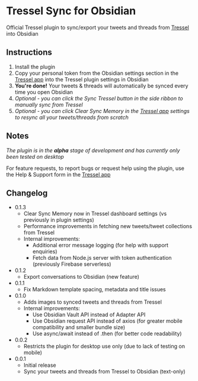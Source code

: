 # Tressel Sync for Obsidian

Official Tressel plugin to sync/export your tweets and threads from [Tressel](https://tressel.xyz) into Obsidian

## Instructions

1. Install the plugin
2. Copy your personal token from the Obsidian settings section in the [Tressel app](https://app.tressel.xyz) into the Tressel plugin settings in Obsidian
3. **You're done!** Your tweets & threads will automatically be synced every time you open Obsidian
4. *Optional - you can click the Sync Tressel button in the side ribbon to manually sync from Tressel*
5. *Optional - you can click Clear Sync Memory in the [Tressel app](https://app.tressel.xyz) settings to resync all your tweets/threads from scratch*

## Notes

*The plugin is in the **alpha** stage of development and has currently only been tested on desktop*

For feature requests, to report bugs or request help using the plugin, use the Help & Support form in the [Tressel app](https://app.tressel.xyz)

## Changelog

- 0.1.3
  - Clear Sync Memory now in Tressel dashboard settings (vs previously in plugin settings)
  - Performance improvements in fetching new tweets/tweet collections from Tressel
  - Internal improvements:
    - Additional error message logging (for help with support enquiries)
    - Fetch data from Node.js server with token authentication (previously Firebase serverless)
- 0.1.2
  - Export conversations to Obsidian (new feature)
- 0.1.1
  - Fix Markdown template spacing, metadata and title issues
- 0.1.0
  - Adds images to synced tweets and threads from Tressel
  - Internal improvements:
    - Use Obsidian Vault API instead of Adapter API
    - Use Obsidian request API instead of axios (for greater mobile compatibility and smaller bundle size)
    - Use async/await instead of .then (for better code readability)
- 0.0.2
  - Restricts the plugin for desktop use only (due to lack of testing on mobile)
- 0.0.1
  - Initial release
  - Sync your tweets and threads from Tressel to Obsidian (text-only)
